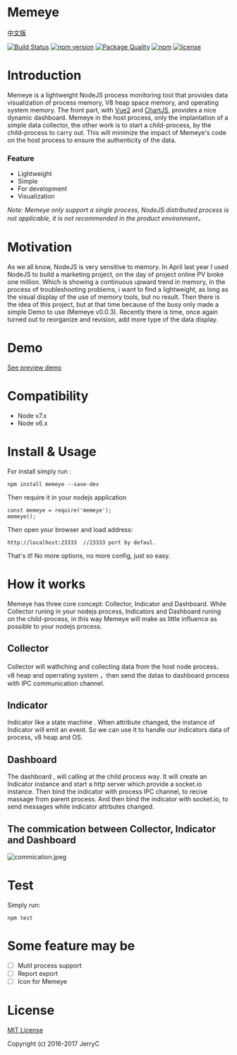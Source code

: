 # Memeye

[中文版](README_zh.md)

[![Build Status](https://travis-ci.org/JerryC8080/Memeye.svg?branch=master)](https://travis-ci.org/JerryC8080/Memeye) 
[![npm version](https://badge.fury.io/js/memeye.svg)](https://badge.fury.io/js/memeye) 
[![Package Quality](http://npm.packagequality.com/shield/memeye.svg)](http://packagequality.com/#?package=memeye) 
[![npm](https://img.shields.io/npm/dt/memeye.svg)](https://www.npmjs.com/package/memeye)
[![license](https://img.shields.io/github/license/mashape/apistatus.svg)](https://github.com/JerryC8080/Memeye/blob/master/LICENSE) 

# Introduction

Memeye is a lightweight NodeJS process monitoring tool that provides data visualization of process memory, V8 heap space memory, and operating system memory.
The front part, with [Vue2](https://github.com/vuejs/vue) and [ChartJS](https://github.com/chartjs/Chart.js), provides a nice dynamic dashboard.
Memeye in the host process, only the implantation of a simple data collector, the other work is to start a child-process, by the child-process to carry out.
This will minimize the impact of Memeye's code on the host process to ensure the authenticity of the data.

### Feature
- Lightweight
- Simple
- For development
- Visualization


*Note: Memeye only support a single process, NodeJS distributed process is not applicable, it is not recommended in the product environment。*

# Motivation
As we all know, NodeJS is very sensitive to memory. 
In April last year I used NodeJS to build a marketing project, on the day of project online PV broke one million.
Which is showing a continuous upward trend in memory, in the process of troubleshooting problems, i want to find a lightweight, as long as the visual display of the use of memory tools, but no result.
Then there is the idea of this project, but at that time because of the busy only made a simple Demo to use (Memeye v0.0.3).
Recently there is time, once again turned out to reorganize and revision, add more type of the data display.


# Demo
[See preview demo]()

# Compatibility
- Node v7.x
- Node v6.x

# Install & Usage

For install simply run : 

```
npm install memeye --save-dev
```

Then require it in your nodejs application

```
const memeye = require('memeye');
memeye();
```

Then open your browser and load address: 

```
http://localhost:23333  //23333 port by defaul.
```

That's it! No more options, no more config, just so easy.

# How it works

Memeye has three core concept: Collector, Indicator and Dashboard.
While Collector runing in your nodejs process, Indicators and Dashboard runing on the child-process, in this way Memeye will make as little influence as possible to your nodejs process.

## Collector
Collector will wathching and collecting data from the host node process、v8 heap and operrating system ，then send the datas to dashboard process with IPC communication channel.

## Indicator
Indicator like a state machine . When attribute changed, the instance of Indicator will emit an event. So we can use it to handle our indicators data of process, v8 heap and OS.

## Dashboard

The dashboard , will calling at the child process way. It will create an Indicator instance and start a http server which provide a socket.io instance. Then bind the indicator with process IPC channel, to recive massage from parent process. And then bind the indicator with socket.io, to send messages while indicator attrbutes changed.

## The commication between Collector, Indicator and Dashboard

![commication.jpeg](http://obxj5yn80.bkt.clouddn.com/61A039DF1C61FEDE7DA26ED0E860C5D1.jpg)

# Test
Simply run:

```
npm test
``` 

# Some feature may be
- [ ] Mutil process support
- [ ] Report export
- [ ] Icon for Memeye

# License

[MIT License](LICENSE)

Copyright (c) 2016-2017 JerryC